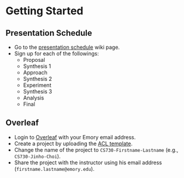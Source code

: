 # Getting Started

## Presentation Schedule

* Go to the [presentation schedule](https://github.com/emory-courses/cs730/wiki/Presentation-Schedule) wiki page.
* Sign up for each of the followings:
  * Proposal
  * Synthesis 1
  * Approach
  * Synthesis 2
  * Experiment
  * Synthesis 3
  * Analysis
  * Final

## Overleaf

* Login to [Overleaf](https://www.overleaf.com) with your Emory email address.
* Create a project by uploading the [ACL template](http://acl2020.org/downloads/acl2020-templates.zip).
* Change the name of the project to `CS730-Firstname-Lastname` (e.g., `CS730-Jinho-Choi`).
* Share the project with the instructor using his email address (`firstname.lastname@emory.edu`).
